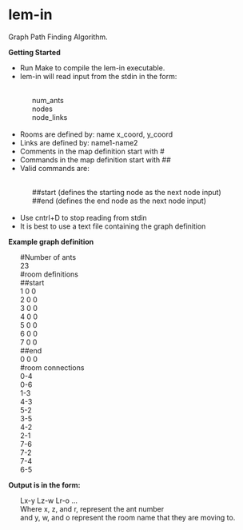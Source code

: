 # lem-in
Graph Path Finding Algorithm.

<b>Getting Started</b><br>
<ul>
<li>Run Make to compile the lem-in executable.</li>
<li>lem-in will read input from the stdin in the form:</li><br>
  <ul>
    num_ants<br>
    nodes<br>
    node_links<br>
   </ul><br>
   <li>Rooms are defined by: name x_coord, y_coord</li>
   <li>Links are defined by: name1-name2</li>
   <li>Comments in the map definition start with #</li>
   <li>Commands in the map definition start with ##</li>
   <li>Valid commands are:</li><br>
    <ul>
    ##start (defines the starting node as the next node input)<br>
    ##end (defines the end node as the next node input)<br>
    </ul><br>
   <li>Use cntrl+D to stop reading from stdin</li>
   <li>It is best to use a text file containing the graph definition<br></li></ul>

<b>Example graph definition</b>
<ul>
#Number of ants<br>
23<br>
#room definitions<br>
##start<br>
1 0 0<br>
2 0 0<br>
3 0 0<br>
4 0 0<br>
5 0 0<br>
6 0 0<br>
7 0 0<br>
##end<br>
0 0 0<br>
#room connections<br>
0-4<br>
0-6<br>
1-3<br>
4-3<br>
5-2<br>
3-5<br>
4-2<br>
2-1<br>
7-6<br>
7-2<br>
7-4<br>
6-5<br>
</ul>
<b>Output is in the form:</b>
<ul>
Lx-y Lz-w Lr-o ...<br>
Where x, z, and r, represent the ant number<br>
and y, w, and o represent the room name that they are moving to.</ul>

